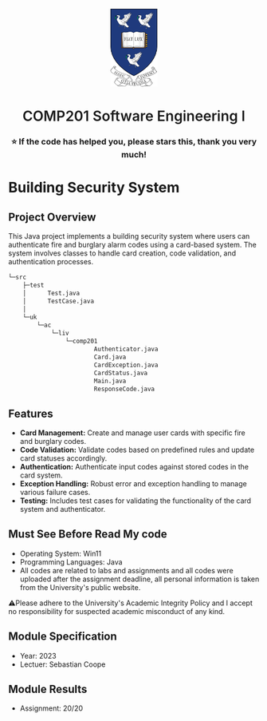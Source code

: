 <p align="center">
  <a href="https://www.liverpool.ac.uk/" target="blank">
    <img src="Liverpool_logo.png" alt="Logo" height="156">
  </a>
 <h1 align="center" style="font-weight: 600">COMP201 	Software Engineering I</h1>
 <h3 align="center" backgroundcolor="red">⭐ If the code has helped you, please stars this, thank you very much!</h3>

# Building Security System

## Project Overview

This Java project implements a building security system where users can authenticate fire and burglary alarm codes using a card-based system. The system involves classes to handle card creation, code validation, and authentication processes.
```
└─src
    ├─test
    │      Test.java
    │      TestCase.java
    │      
    └─uk
        └─ac
            └─liv
                └─comp201
                        Authenticator.java
                        Card.java
                        CardException.java
                        CardStatus.java
                        Main.java
                        ResponseCode.java
```      


## Features

- **Card Management:** Create and manage user cards with specific fire and burglary codes.
- **Code Validation:** Validate codes based on predefined rules and update card statuses accordingly.
- **Authentication:** Authenticate input codes against stored codes in the card system.
- **Exception Handling:** Robust error and exception handling to manage various failure cases.
- **Testing:** Includes test cases for validating the functionality of the card system and authenticator.


 ## Must See Before Read My code
* Operating System: Win11
* Programming Languages: Java
* All codes are related to labs and assignments and all codes were uploaded after the assignment deadline, all personal information is taken from the University's public website.

⚠️Please adhere to the University's Academic Integrity Policy and I accept no responsibility for suspected academic misconduct of any kind.

 ## Module Specification
* Year: 2023
* Lectuer: Sebastian Coope

 ## Module Results
* Assignment: 20/20
